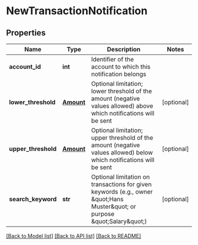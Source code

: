 # NewTransactionNotification

## Properties
Name | Type | Description | Notes
------------ | ------------- | ------------- | -------------
**account_id** | **int** | Identifier of the account to which this notification belongs | 
**lower_threshold** | [**Amount**](Amount.md) | Optional limitation; lower threshold of the amount (negative values allowed) above which notifications will be sent | [optional] 
**upper_threshold** | [**Amount**](Amount.md) | Optional limitation; upper threshold of the amount (negative values allowed) below which notifications will be sent | [optional] 
**search_keyword** | **str** | Optional limitation on transactions for given keywords (e.g., owner \&quot;Hans Muster\&quot; or purpose \&quot;Salary\&quot;) | [optional] 

[[Back to Model list]](../README.md#documentation-for-models) [[Back to API list]](../README.md#documentation-for-api-endpoints) [[Back to README]](../README.md)



